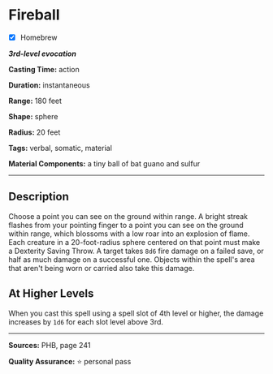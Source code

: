 # Fireball

- [x] Homebrew

***3rd-level evocation***

**Casting Time:** action

**Duration:** instantaneous

**Range:** 180 feet

**Shape:** sphere

**Radius:** 20 feet

**Tags:** verbal, somatic, material

**Material Components:** a tiny ball of bat guano and sulfur

---

## Description
Choose a point you can see on the ground within range.
A bright streak flashes from your pointing finger to a point you can see on the ground within range, which blossoms with a low roar into an explosion of flame.
Each creature in a 20-foot-radius sphere centered on that point must make a Dexterity Saving Throw.
A target takes `8d6` fire damage on a failed save, or half as much damage on a successful one.
Objects within the spell's area that aren't being worn or carried also take this damage.

## At Higher Levels
When you cast this spell using a spell slot of 4th level or higher, the damage increases by `1d6` for each slot level above 3rd.

---

**Sources:** PHB, page 241

**Quality Assurance:** :star: personal pass
